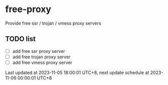 
# free-proxy
Provide free ssr / trojan / vmess proxy servers


## TODO list
- [ ] add free ssr proxy server
- [ ] add free trojan proxy server
- [ ] add free vmess proxy server

Last updated at 2023-11-05 18:00:01 UTC+8, next update schedule at 2023-11-06 00:00:01 UTC+8

